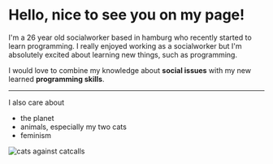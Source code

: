 # Hello, nice to see you on my page!

I'm a 26 year old socialworker based in hamburg who recently started to learn programming.
I really enjoyed working as a socialworker but I'm absolutely excited about learning new things, such as programming.

I would love to combine my knowledge about **social issues** with my new learned **programming skills**.

---
I also care about 
- the planet
- animals, especially my two cats
- feminism

![cats against catcalls ](https://ih1.redbubble.net/image.245909819.7304/st,small,507x507-pad,600x600,f8f8f8.u1.jpg)


